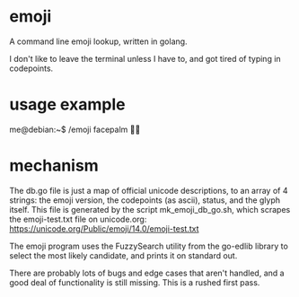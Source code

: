 # emoji
A command line emoji lookup, written in golang.

I don't like to leave the terminal unless I have to, and got tired of typing in codepoints.

# usage example
   me@debian:~$ /emoji facepalm
   🤦‍♂️


# mechanism
The db.go file is just a map of official unicode descriptions, to an array of 4 strings: the emoji version, the codepoints (as ascii), status, and the glyph itself.  This file is generated by the script mk_emoji_db_go.sh, which scrapes the emoji-test.txt file on unicode.org: https://unicode.org/Public/emoji/14.0/emoji-test.txt

The emoji program uses the FuzzySearch utility from the go-edlib library to select the most likely candidate, and prints it on standard out.

There are probably lots of bugs and edge cases that aren't handled, and a good deal of functionality is still missing.  This is a rushed first pass.

